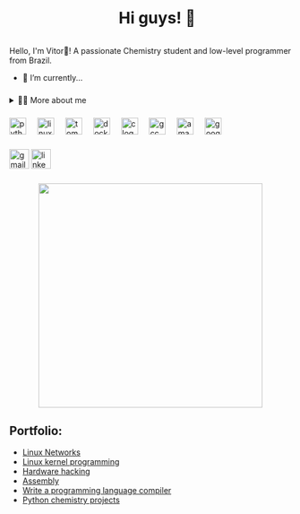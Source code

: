 <!--título-->
<div id="user-content-toc">
  <ul align="center">
    <summary><h1 style="display: inline-block">Hi guys! 🥼</h1></summary>
</div>

<!-- Presentation -->
<p>
  Hello, I'm Vitor🧬! A passionate Chemistry student and low-level programmer from Brazil.

  - 🌱 I’m currently...

</p>

###

<!-- Dropdown -->
<details>
  <summary>👨‍💻 More about me</summary>

  - 💬 I am 17 years old, currently living in Brazil. I have fluency in English and have experience with shell, assembly and C.

  - ⚡ I enjoy debugging games, as well as watching movies and study! \o/


<div align="center">
  <img src="https://github-readme-stats.vercel.app/api?username=v1tofxk&hide_title=false&hide_rank=false&show_icons=true&include_all_commits=true&count_private=true&disable_animations=false&theme=dracula&locale=en&hide_border=false" height="150" alt="stats graph"  />
  <img src="https://github-readme-stats.vercel.app/api/top-langs?username=v1tofxk&locale=en&hide_title=false&layout=compact&card_width=320&langs_count=5&theme=dracula&hide_border=false" height="150" alt="languages graph"  />
</div>

<img align="right" height="350" src="https://github.com/v1tofxk/v1tofxk/assets/116320638/eee2f152-4815-470a-a567-84278aee8dec"  />

</details>

###

<div align="left">
  <img src="https://cdn.jsdelivr.net/gh/devicons/devicon/icons/python/python-original.svg" height="30" alt="python logo"  />
  <img width="12" />
  <img src="https://cdn.jsdelivr.net/gh/devicons/devicon/icons/linux/linux-original.svg" height="30" alt="linux logo"  />
  <img width="12" />
  <img src="https://cdn.jsdelivr.net/gh/devicons/devicon/icons/tomcat/tomcat-original.svg" height="30" alt="tomcat logo"  />
  <img width="12" />
  <img src="https://cdn.jsdelivr.net/gh/devicons/devicon/icons/docker/docker-original.svg" height="30" alt="docker logo"  />
  <img width="12" />
  <img src="https://cdn.jsdelivr.net/gh/devicons/devicon/icons/c/c-original.svg" height="30" alt="c logo"  />
  <img width="12" />
  <img src="https://cdn.jsdelivr.net/gh/devicons/devicon/icons/gcc/gcc-original.svg" height="30" alt="gcc logo"  />
  <img width="12" />
  <img src="https://cdn.jsdelivr.net/gh/devicons/devicon/icons/amazonwebservices/amazonwebservices-original.svg" height="30" alt="amazonwebservices logo"  />
  <img width="12" />
  <img src="https://cdn.jsdelivr.net/gh/devicons/devicon/icons/googlecloud/googlecloud-original.svg" height="30" alt="googlecloud logo"  />
</div>

###

<div align="left">
  <img src="https://img.shields.io/static/v1?message=Gmail&logo=gmail&label=&color=D14836&logoColor=white&labelColor=&style=for-the-badge" height="35" alt="gmail logo"  />
  <img src="https://img.shields.io/static/v1?message=LinkedIn&logo=linkedin&label=&color=0077B5&logoColor=white&labelColor=&style=for-the-badge" height="35" alt="linkedin logo"  />
</div>

###

<div align="center">
  <img height="400" src="https://github.com/v1tofxk/v1tofxk/assets/116320638/0538f2e0-9cd7-4e25-ab39-123af520e552"  />
</div>

###

<!-- Portfolio -->
## Portfolio:
- [Linux Networks](https://github.com/v1tofxk/Linux-Networks)
- [Linux kernel programming](https://github.com/v1tofxk/Linux-kernel-programming)
- [Hardware hacking](.)
- [Assembly](.)
- [Write a programming language compiler](.)
- [Python chemistry projects](.)
